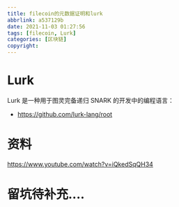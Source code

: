 ```yaml
---
title: filecoin的元数据证明和lurk
abbrlink: a537129b
date: 2021-11-03 01:27:56
tags: [filecoin, Lurk]
categories: [区块链]
copyright:
---
```

# Lurk
Lurk 是一种用于图灵完备递归 SNARK 的开发中的编程语言：
- https://github.com/lurk-lang/root

# 资料
https://www.youtube.com/watch?v=iQkedSqQH34

# 留坑待补充....